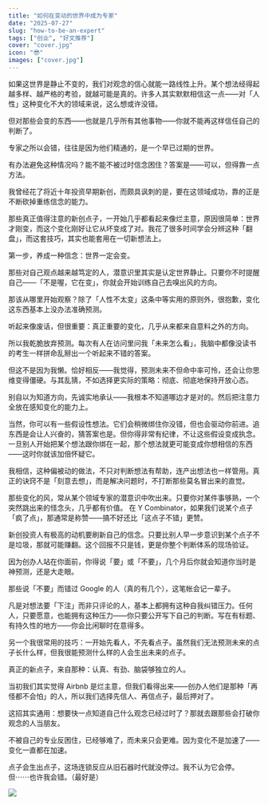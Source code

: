 ```yaml
---
title: "如何在变动的世界中成为专家"
date: "2025-07-27"
slug: "how-to-be-an-expert"
tags: ["创业", "好文推荐"]
cover: "cover.jpg"
icon: "😎"
images: ["cover.jpg"]
---
```

如果这世界是静止不变的，我们对观念的信心就能一路线性上升。某个想法经得起越多样、越严格的考验，就越可能是真的。许多人其实默默相信这一点——对「人性」这种变化不大的领域来说，这么想或许没错。



但对那些会变的东西——也就是几乎所有其他事物——你就不能再这样信任自己的判断了。



专家之所以会错，往往是因为他们精通的，是一个早已过期的世界。



有办法避免这种情况吗？能不能不被过时信念困住？答案是——可以，但得靠一点方法。



我曾经花了将近十年投资早期新创，而颇具讽刺的是，要在这领域成功，靠的正是不断砍掉重练信念的能力。



那些真正值得注意的新创点子，一开始几乎都看起来像烂主意，原因很简单：世界才刚变，而这个变化刚好让它从坏变成了对。我花了很多时间学会分辨这种「翻盘」，而这套技巧，其实也能套用在一切新想法上。



第一步，养成一种信念：世界一定会变。



那些对自己观点越来越笃定的人，潜意识里其实是认定世界静止。只要你不时提醒自己——「不是喔，它在变」，你就会开始训练自己去嗅出风的方向。



那该从哪里开始观察？除了「人性不太变」这条中等实用的原则外，很抱歉，变化这东西基本上没办法准确预测。



听起来像废话，但很重要：真正重要的变化，几乎从来都来自意料之外的方向。



所以我乾脆放弃预测。每次有人在访问里问我「未来怎么看」，我脑中都像没读书的考生一样拼命乱掰出一个听起来不错的答案。



但这不是因为我懒。恰好相反——我觉得，预测未来不但命中率可怜，还会让你思维变得僵硬。与其乱猜，不如选择更实际的策略：彻底、彻底地保持开放心态。



别自以为知道方向，先诚实地承认——我根本不知道哪边才是对的。然后把注意力全放在感知变化的能力上。



当然，你可以有一些假设性想法。它们会稍微绑住你没错，但也会驱动你前进。追东西是会让人兴奋的，猜答案也是。但你得非常有纪律，不让这些假设变成执念。
一旦别人开始把某个想法跟你绑在一起，那个想法就更可能变成你想相信的东西——这时你就该加倍怀疑它。



我相信，这种偏被动的做法，不只对判断想法有帮助，连产出想法也一样管用。真正的诀窍不是「刻意去想」，而是解决问题时，不打断那些莫名冒出来的直觉。



那些变化的风，常从某个领域专家的潜意识中吹出来。只要你对某件事够熟，一个突然跳出来的怪念头，几乎都有价值。
在 Y Combinator，如果我们说某个点子「疯了点」，那通常是称赞——搞不好还比「这点子不错」更赞。



新创投资人有极高的动机要刷新自己的信念。只要比别人早一步意识到某个点子不是垃圾，那就可能赚翻。这个回报不只是钱，更是你整个判断体系的现场验证。



因为创办人站在你面前，你得说「要」或「不要」，几个月后你就会知道你当时是神预测，还是大走眼。



那些说「不要」而错过 Google 的人（真的有几个），这笔帐会记一辈子。



凡是对想法要「下注」而非只评论的人，基本上都拥有这种自我纠错压力。任何人，只要愿意，也能拥有这种压力——你只要公开写下自己的判断。写在有标题、有持久性的地方——你会比闲聊时在意得多。



另一个我很常用的技巧：一开始先看人，不先看点子。虽然我们无法预测未来的点子长什么样，但我很能预测什么样的人会生出未来的点子。



真正的新点子，来自那种：认真、有劲、脑袋够独立的人。



当初我们其实觉得 Airbnb 是烂主意，但我们看得出来——创办人他们是那种「再怪都不会怕」的人，所以我们选择先信人、再信点子，最后押对了。



这招其实通用：想要快一点知道自己什么观念已经过时了？那就去跟那些会打破你观念的人当朋友。



不被自己的专业反困住，已经够难了，而未来只会更难。因为变化不是加速了——变化一直都在加速。



点子会生出点子，这场连锁反应从旧石器时代就没停过。我不认为它会停。
但⋯⋯也许我会错。（最好是）




![](https://prod-files-secure.s3.us-west-2.amazonaws.com/112d0858-5090-4d34-a606-b75eb8d65fd2/46476355-9cf3-4e99-9b7a-3531bc426380/1000202064.png?X-Amz-Algorithm=AWS4-HMAC-SHA256&X-Amz-Content-Sha256=UNSIGNED-PAYLOAD&X-Amz-Credential=ASIAZI2LB4666RV7FPRT%2F20251026%2Fus-west-2%2Fs3%2Faws4_request&X-Amz-Date=20251026T164822Z&X-Amz-Expires=3600&X-Amz-Security-Token=IQoJb3JpZ2luX2VjENb%2F%2F%2F%2F%2F%2F%2F%2F%2F%2FwEaCXVzLXdlc3QtMiJGMEQCICxXHxg246vDYH77hpniD5LV%2Fu7A9JJl2i8PdF2RwUI7AiA%2FIJihKKDgp0qUb8OifXETptQAU%2FplIgwVXKs3VPWGUiqIBAiP%2F%2F%2F%2F%2F%2F%2F%2F%2F%2F8BEAAaDDYzNzQyMzE4MzgwNSIMgxQruIZ2orgkY8ykKtwDssGwG6p71sr8HVh9FC2V3Q5mLh8Uajrw7%2Bx%2BXBbZBLx%2FiqeOFLITsX%2BhZWm%2BllyGwjm451RJ0IOTinCDoSEU%2BagVJRTkjRCPxzRvMrJCc4mcrJNao8i2tcSmIkGQDiMIH7jX%2FCfogAx1GUeGt0gI9cIRZFZmpkO3u9G4NRJTjX2MiQ62sjWJ4djb%2F7PrbMrOYS5IQ%2FTpsoY21ZKRvoYLzLDWm%2BTs8T6lrNYYyviuwpXXUaHDFiOGcNkNElWyuaTueNRkBxQXC3uSn6ZpRrTgAEBPdxQmz7B5l2QaWy0CBt5TO1E1BvLQfYQXAKoS1tGDFt9oE2Oa3KwRxDN4wHsVqmW2C4WMsPt%2BwJpPlTJdXgH3j7wlLSltR5B9A0mSs1HOyCE%2B9j8pdrgx0RG9wR4fm1njeaHNVSXHg8xa8Dlbh4usp4GFTO2v3oDNWU7XdcwgsyHkXRxXBMrMvcuVEhAl2l2eOonLFjJCxG5rQWX8w8VPKcu6y6utjkhNlba5qd%2B9KotF4JhW2E4lxP8mymfn1o1rIQLGcU9F2qC5m1mrOoLfOfF%2FtENwav61It0H2i3X7hvZLqTKOfY15jmVcYq0EPC6bITrqN8Caps%2F6Qw%2FMVNeBJ3Fo3%2FIDhqsAJUw8Nb4xwY6pgFA0o%2BKCCjc%2FDX1AhtFanmel8IHYodGH8sARKqofrIKgWSPwv%2BIu21EUEzbMUNL59gJz5eYOp9rMHk6cJmr6AuReBa49NtF1VwUd0KPXR5ZjsmAwPHC3S2Wu%2BrxNyAQQdt28UCBq49M1wvZ8Yx%2BBDS4quzijwlIuHcDkrDzJjj8jUFnDJpWoCmJYextzGg2uOkOdOg3JQwSy4hR1PdRAOC7PwFel1BJ&X-Amz-Signature=8994d6cfdc91c8fc07b81e0254c3d2ddbf5997d1d238cb35fe479ce3f8d3540a&X-Amz-SignedHeaders=host&x-amz-checksum-mode=ENABLED&x-id=GetObject)

